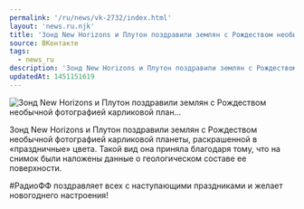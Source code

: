 ```yaml
---
permalink: '/ru/news/vk-2732/index.html'
layout: 'news.ru.njk'
title: 'Зонд New Horizons и Плутон поздравили землян с Рождеством необычной фотографией карликовой план'
source: ВКонтакте
tags:
  - news_ru
description: 'Зонд New Horizons и Плутон поздравили землян с Рождеством необычной фотографией карликовой план…'
updatedAt: 1451151619
---
```

![Зонд New Horizons и Плутон поздравили землян с Рождеством необычной фотографией карликовой план…](https://sun9-52.userapi.com/impf/c630528/v630528484/9d67/kGaT7By5SVE.jpg?size=1041x1041&quality=96&proxy=1&sign=e22270f023b873d511d23e11a3c50bb7&c_uniq_tag=8lwCMV7xNPMBQ3ldyvCTtVsRmcJOH5pfjCvOvrdsYFM&type=album)

Зонд New Horizons и Плутон поздравили землян с Рождеством необычной фотографией карликовой планеты, раскрашенной в «праздничные» цвета. Такой вид она приняла благодаря тому, что на снимок были наложены данные о геологическом составе ее поверхности.

#РадиоФФ поздравляет всех с наступающими праздниками и желает новогоднего настроения!
